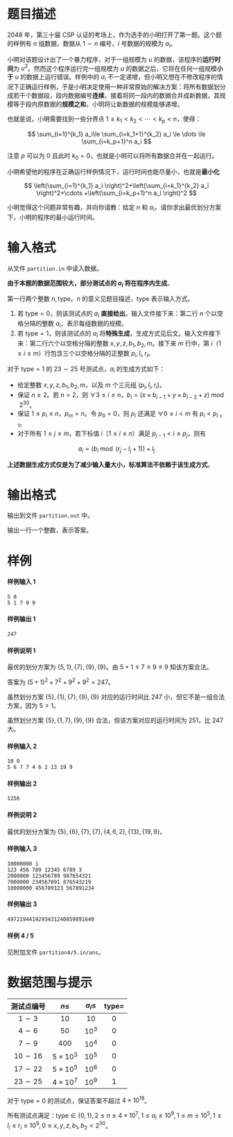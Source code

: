 
# 题目描述

2048 年，第三十届 CSP 认证的考场上，作为选手的小明打开了第一题。这个题的样例有 $n$ 组数据，数据从 $1 \sim n$ 编号，$i$ 号数据的规模为 $a_i$。

小明对该题设计出了一个暴力程序，对于一组规模为 $u$ 的数据，该程序的**运行时间**为 $u^2$。然而这个程序运行完一组规模为 $u$ 的数据之后，它将在任何一组规模**小于** $u$ 的数据上运行错误。样例中的 $a_i$ 不一定递增，但小明又想在不修改程序的情况下正确运行样例，于是小明决定使用一种非常原始的解决方案：将所有数据划分成若干个数据段，段内数据编号**连续**，接着将同一段内的数据合并成新数据，其规模等于段内原数据的**规模之和**，小明将让新数据的规模能够递增。

也就是说，小明需要找到一些分界点 $1 \le k_1 < k_2 < \cdots < k_p < n$，使得：

$$
\sum_{i=1}^{k_1} a_i\le \sum_{i=k_1+1}^{k_2} a_i \le \dots \le \sum_{i=k_p+1}^n a_i
$$

注意 $p$ 可以为 $0$ 且此时 $k_0 = 0$，也就是小明可以将所有数据合并在一起运行。

小明希望他的程序在正确运行样例情况下，运行时间也能尽量小，也就是**最小化**

$$
\left(\sum_{i=1}^{k_1} a_i \right)^2+\left(\sum_{i=k_1}^{k_2} a_i \right)^2+\cdots +\left(\sum_{i=k_p+1}^n a_i \right)^2
$$

小明觉得这个问题非常有趣，并向你请教：给定 $n$ 和 $a_i$，请你求出最优划分方案下，小明的程序的最小运行时间。

# 输入格式

从文件 `partition.in` 中读入数据。

**由于本题的数据范围较大，部分测试点的 $a_i$ 将在程序内生成**。

第一行两个整数 $n, \text{type}$。$n$ 的意义见题目描述，$\text{type}$ 表示输入方式。

1. 若 $\text{type} = 0$，则该测试点的 $a_i$ **直接给出**。输入文件接下来：第二行 $n$ 个以空格分隔的整数 $a_i$，表示每组数据的规模。
2. 若 $\text{type} = 1$，则该测试点的 $a_i$ 将**特殊生成**，生成方式见后文。输入文件接下来：第二行六个以空格分隔的整数 $x, y, z, b_1, b_2, m$。接下来 $m$ 行中，第 $i$（$1 \le i \le m$）行包含三个以空格分隔的正整数 $p_i, l_i, r_i$。

对于 $\text{type} = 1$ 的 $23 \sim 25$ 号测试点，$a_i$ 的生成方式如下：
- 给定整数 $x, y, z, b_1, b_2, m$，以及 $m$ 个三元组 $(p_i, l_i, r_i)$。
- 保证 $n \ge 2$。若 $n > 2$，则 $\forall 3\le i\le n$，$b_i = (x \times b_{i−1} + y \times b_{i−2} + z) \bmod 2^{30}$。
- 保证 $1 \le p_i \le n$，$p_m = n$。令 $p_0 = 0$，则 $p_i$ 还满足 $\forall 0 \le i < m$ 有 $p_i < p_{i+1}$。
- 对于所有 $1 \le j \le m$，若下标值 $i$（$1 \le i \le n$）满足 $p_{j−1} < i \le p_j$，则有

$$
a_i=\left( b_i \bmod (r_j-l_j+1) \right) +l_j
$$

**上述数据生成方式仅是为了减少输入量大小，标准算法不依赖于该生成方式**。

# 输出格式

输出到文件 `partition.out` 中。

输出一行一个整数，表示答案。

# 样例

#### 样例输入 1
```plain
5 0
5 1 7 9 9
```
#### 样例输出 1
```plain
247
```
#### 样例说明 1
最优的划分方案为 $\{5,1\},\{7\},\{9\},\{9\}$。由 $5 + 1 \le 7 \le 9 \le 9$ 知该方案合法。

答案为 $(5 + 1)^2 + 7^2 + 9^2 + 9^2 = 247$。

虽然划分方案 $\{5\},\{1\},\{7\},\{9\},\{9\}$ 对应的运行时间比 $247$ 小，但它不是一组合法方案，因为 $5 > 1$。

虽然划分方案 $\{5\},\{1,7\},\{9\},\{9\}$ 合法，但该方案对应的运行时间为 $251$，比 $247$ 大。

#### 样例输入 2
```plain
10 0
5 6 7 7 4 6 2 13 19 9
```
#### 样例输出 2
```plain
1256
```
#### 样例说明 2
最优的划分方案为 $\{5\},\{6\},\{7\},\{7\},\{4,6,2\},\{13\},\{19,9\}$。

#### 样例输入 3
```plain
10000000 1
123 456 789 12345 6789 3
2000000 123456789 987654321
7000000 234567891 876543219
10000000 456789123 567891234
```
#### 样例输出 3
```plain
4972194419293431240859891640
```
#### 样例 4 / 5
见附加文件 `partition4/5.in/ans`。


# 数据范围与提示

| 测试点编号  |     $n\le$     | $a_i\le$ | $\text{type}=$ |
| :---------: | :------------: | :------: | :------------: |
|  $1\sim 3$  |      $10$<!-- 233 -->      |   $10$   |      $0$       |
|  $4\sim 6$  |      $50$      |  $10^3$  |      $0$       |
|  $7\sim 9$  |     $400$      |  $10^4$  |      $0$       |
| $10\sim 16$ | $5\times 10^3$ |  $10^5$  |      $0$       |
| $17\sim 22$ | $5\times 10^5$ |  $10^6$  |      $0$       |
| $23\sim 25$ | $4\times 10^7$ |  $10^9$  |      $1$       |

对于 $\text{type} = 0$ 的测试点，保证答案不超过 $4\times 10^{18}$。

所有测试点满足：$\text{type} \in \{0, 1\} , 2 \le n \le 4 \times 10^7 , 1 \le a_i \le 10^9 , 1 \le m \le 10^5 ,1 \le l_i \le r_i \le 10^9 , 0 \le x, y, z, b_1, b_2 < 2^{30}$。

